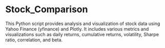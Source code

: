 # Stock_Comparison
This Python script provides analysis and visualization of stock data using Yahoo Finance (yfinance) and Plotly. It includes various metrics and visualizations such as daily returns, cumulative returns, volatility, Sharpe ratio, correlation, and beta.
